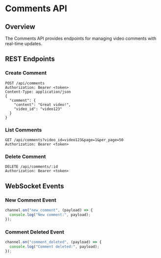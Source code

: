 # Comments API

## Overview

The Comments API provides endpoints for managing video comments with real-time updates.

## REST Endpoints

### Create Comment

```http
POST /api/comments
Authorization: Bearer <token>
Content-Type: application/json
{
  "comment": {
    "content": "Great video!",
    "video_id": "video123"
  }
}
```

### List Comments

```http
GET /api/comments?video_id=video123&page=1&per_page=50
Authorization: Bearer <token>
```

### Delete Comment

```http
DELETE /api/comments/:id
Authorization: Bearer <token>
```

## WebSocket Events

### New Comment Event

```javascript
channel.on("new_comment", (payload) => {
  console.log("New comment:", payload);
});
```

### Comment Deleted Event

```javascript
channel.on("comment_deleted", (payload) => {
  console.log("Comment deleted:", payload);
});
```
